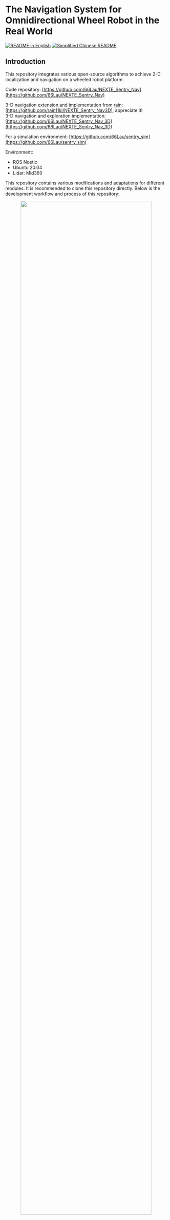 # The Navigation System for Omnidirectional Wheel Robot in the Real World

[![README in English](https://img.shields.io/badge/English-d9d9d9)](./README.md)
[![Simplified Chinese README](https://img.shields.io/badge/简体中文-d9d9d9)](./README_CN.md)

## Introduction
This repository integrates various open-source algorithms to achieve 2-D localization and navigation on a wheeled robot platform.

Code repository: [https://github.com/66Lau/NEXTE_Sentry_Nav](https://github.com/66Lau/NEXTE_Sentry_Nav)

3-D navigation extension and implementation from [rain](https://github.com/rain11ki): [https://github.com/rain11ki/NEXTE_Sentry_Nav3D], appreciate it!  
3-D navigation and exploration implementation: [https://github.com/66Lau/NEXTE_Sentry_Nav_3D](https://github.com/66Lau/NEXTE_Sentry_Nav_3D)  


For a simulation environment: [https://github.com/66Lau/sentry_sim](https://github.com/66Lau/sentry_sim)

Environment:
- ROS Noetic
- Ubuntu 20.04  
- Lidar: Mid360

This repository contains various modifications and adaptations for different modules. It is recommended to clone this repository directly. Below is the development workflow and process of this repository:

<div align="center"><img src="doc/sentry_navigation.png" width=90% /></div>

## Hardware Info
- [MID360 Official Website](https://www.livoxtech.com/cn/mid-360)
- [Quick Start Guide for MID360](https://terra-1-g.djicdn.com/65c028cd298f4669a7f0e40e50ba1131/Mid360/Livox_Mid-360_Quick_Start_Guide_multi.pdf)
- [MID360 User Manual](https://terra-1-g.djicdn.com/65c028cd298f4669a7f0e40e50ba1131/Mid360/20230727/Livox_Mid-360_User_Manual_CHS.pdf)
- [Livox SDK2 Source Code](https://github.com/Livox-SDK/Livox-SDK2)
- [Livox ROS Driver 2 Source Code](https://github.com/Livox-SDK/livox_ros_driver2)

- [Livox ROS Driver 2 Installation Guide](https://blog.csdn.net/qq_29912325/article/details/130269367)
- [Virtual Machine and MID360 Bridging Guide](https://blog.csdn.net/sinat_39110395/article/details/123545816)

## Livox and Fast-Lio Configuration Process
1. Install [Livox SDK2](https://github.com/Livox-SDK/Livox-SDK2). The installation steps are detailed in the README. **Note:** Change the host IP to `192.168.1.50`. [How to modify Ubuntu IP](https://blog.csdn.net/sinat_39110395/article/details/123545816). The Lidar IP in this setup is `192.168.1.180`.
2. Install [Livox ROS Driver 2](https://github.com/Livox-SDK/livox_ros_driver2). Follow the steps in the README. **Note:** Before running, make sure to modify the host IP and Lidar IP in the configuration files.
3. Configure Fast-LIO:

References:  
- [FAST_LIO Repository](https://github.com/hku-mars/FAST_LIO)  
- [FAST-LIO Configuration Guide (Chinese)](https://blog.csdn.net/qq_42108414/article/details/131530293)  
- [Using MID360 with FAST-LIO2 on ROS1](https://blog.csdn.net/qq_52784762/article/details/132736322)  

```bash
sudo apt install libeigen3-dev
sudo apt install libpcl-dev
```

```bash
# Required for ROS2
sudo apt install ros-humble-pcl-ros
```

```bash
# Compile Fast-LIO
# Navigate to the 'src' directory of your workspace. Replace $A_ROS_DIR$ accordingly.
cd ~/$A_ROS_DIR$/src
git clone https://github.com/hku-mars/FAST_LIO.git
cd FAST_LIO
git submodule update --init
cd ../..
catkin_make
source devel/setup.bash
```

**Note:** If using MID360 (which requires `livox_ros_driver2` instead of `livox_ros_driver`), you need to modify `CMakeLists.txt` in the Fast-LIO repository to change `find_package(livox_ros_driver)` to `find_package(livox_ros_driver2)`. Also update `package.xml` and the corresponding `.cpp` files.

```bash
# Install Sophus
git clone https://github.com/strasdat/Sophus.git
cd Sophus
git checkout a621ff
mkdir build
cd build
cmake ../ -DUSE_BASIC_LOGGING=ON
make
sudo make install
```

If you encounter errors, refer to the [solution guide](https://blog.csdn.net/DerrickRose25/article/details/130173310).

Error example:
```bash
/home/lau/Sophus/sophus/so2.cpp:32:26: error: lvalue required as left operand of assignment
   unit_complex_.real() = 1.;
                          ^~
/home/lau/Sophus/sophus/so2.cpp:33:26: error: lvalue required as left operand of assignment
```

Modify `so2.cpp` at line 32:
```cpp
SO2::SO2()
{
  unit_complex_.real(1.);
  unit_complex_.imag(0.);
}
```

After successfully installing Sophus, recompile Fast-LIO.

Finally, run:
```bash
# Navigate to the workspace containing livox_ros_driver2
cd ~/$A_ROS_DIR$
source devel/setup.bash
roslaunch livox_ros_driver2 msg_MID360.launch
```

Open another terminal and run:
```bash
# Navigate to the workspace containing Fast-LIO
cd ~/$A_ROS_DIR$
source devel/setup.bash
roslaunch fast_lio mapping_mid360.launch
```

<div align="center"><img src="doc/fast_lio_1.png" width=90% /></div>
<div align="center"><img src="doc/fast_lio_2.png" width=90% /></div>
<div align="center">Fast-LIO Mapping Results, Automatically Saved in the PCD Directory</div>



## Navigation Process
### Introduction to Navigation:
- [ROS Navigation Basics](https://blog.csdn.net/Netceor/article/details/118997851)
- [Understanding ROS Robot Navigation](https://blog.csdn.net/qq_42406643/article/details/118754093)

---
### 1. Relocalization
After building the map, the robot can be localized using two methods:
- **Method 1:** Assume the initial position remains the same and use Fast-LIO’s odometry estimation for localization.
  - Drawbacks:
    1. The robot must start from the same initial position each time, otherwise, errors are introduced.
    2. Odometry drift accumulates over time.
- **Method 2:** Use the map for relocalization by matching the current Lidar point cloud with the prebuilt map. This method often requires manually setting the initial position estimate or utilizing additional robot sensors for rough initialization.

To avoid accumulated drift, **Method 2** is recommended: [FAST_LIO_LOCALIZATION](https://github.com/davidakhihiero/FAST_LIO_LOCALIZATION-ROS-NOETIC)

```bash
# Required packages, compatible with Python 3.8
sudo apt install ros-$ROS_DISTRO-ros-numpy
pip install numpy==1.21
pip install open3d
```

The original repository [FAST_LIO_LOCALIZATION](https://github.com/davidakhihiero/FAST_LIO_LOCALIZATION-ROS-NOETIC) was implemented in Python 2, but this repository replaces it with Python 3.

### Modifications to FAST_LIO_LOCALIZATION:
- `global_localization.py`
  - Change interpreter to `#!/usr/bin/python3`
  - Replace `import thread` with `import _thread` for Python 3 compatibility
  - Update Open3D API: `o3d.registration` → `o3d.pipelines.registration`
  - Modify `FOV = 6.28` on line 222 to match the actual Lidar range (for MID360: `2*pi` rad)
  - Update `FOV_FAR = 30` to match the actual max range of the Lidar

- `localization_MID360.launch`
  - Use `fastlio_mapping` with `mid360.launch` from Fast-LIO2
  - Adjust TF tree matching in line 28: `args="$(arg map) 5 _frame_id:=map cloud_pcd:=map" />`
  - Change `map` argument to the actual saved prior map path

Usage:
```bash
roslaunch livox_ros_driver2 msg_MID360.launch
roslaunch fast_lio_localization localization_MID360.launch 
# Publish initial pose (or use RViz to manually set it)
rosrun fast_lio_localization publish_initial_pose.py 0 0 0 0 0 0
```

---
### 2. Map Conversion (PCD to 2D Grid Map)
<div align="center"><img src="doc/sentry_navigation.png" width=90% /></div>
<div align="center">Red: Prebuilt 3D point cloud map from PCD. Black/White: Dense 2D grid map. Green: Real-time Lidar point cloud.</div>
<br>

**Why Convert?**
Since `move_base` relies on 2D grid maps for path planning, while Fast-LIO outputs 3D PCD maps, we need to convert PCD into a 2D grid map.

**Conversion Methods:**
1. **Offline PCD to Grid Map:**
   - Use [pcd_package](https://github.com/Hinson-A/pcd2pgm_package) (Reference: [Convert PCD to Grid Map](https://blog.csdn.net/Draonly/article/details/124537069))
   - Use `octomap_server` to generate a 2D occupancy grid from a 3D point cloud (Reference: [Generate 2D Grid Map](https://blog.csdn.net/sru_alo/article/details/85083030))
2. **Real-time 2D Grid Map Construction:**
   - Directly generate a 2D grid map while constructing the 3D point cloud

This repository includes both methods, with **Method 2** being the default.

**Setup:**
```bash
sudo apt install ros-noetic-map-server
sudo apt-get install ros-noetic-octomap-ros
sudo apt-get install ros-noetic-octomap-msgs
sudo apt-get install ros-noetic-octomap-server
sudo apt-get install ros-noetic-octomap-rviz-plugins
sudo apt-get install ros-noetic-move-base
```

**Method 1:**
```bash
roslaunch pcd2pgm run.launch
```

**Method 2:**
Using `octomap_server_node`, `Pointcloud2Map.launch` in `FAST_LIO` builds a 2D grid map in real-time.

If you want to save the generated maps:
1. The 3D point cloud map (PCD) will be automatically saved in `fast_lio/PCD` after running `sentry_build.launch`.
2. To save the 2D grid map, run:
```bash
# Save the PGM map file
rosrun map_server map_saver map:=/<Map Topic> -f PATH_TO_YOUR_FILE/mymap
# Example:
rosrun map_server map_saver map:=/projected_map -f /home/rm/ws_sentry/src/FAST_LIO/PCD/scans
```


### 3. Pointcloud2 to Lasercan
<div align="center"><img src="doc/sentry_navigation.png" width=90% /></div>
<div align="center">Green points represent real-time Lidar 2D point cloud used for real-time obstacle avoidance.</div>
<br>

In the `move_base` navigation framework, the local cost map requires real-time 2D point cloud data as input. FAST_LIO outputs a 3D point cloud (`/pointclouds2`), whereas `move_base` requires a 2D LaserScan (`/Laserscan`). Therefore, `/pointclouds2` needs to be converted to `/Laserscan`.

Based on [pointcloud_to_laserscan](https://github.com/ros-perception/pointcloud_to_laserscan.git).

Related blog post: [pointcloud_to_laserscan_blog](https://blog.csdn.net/qq_43176116/article/details/86095482)

Launch file: `PointsCloud2toLaserscan.launch`

---
### 4. Coordinate Frame Mapping

**Input:** `body` frame - The robot’s pose in the 3D point cloud coordinate system.  
**Output:** `body_2d` frame - The robot’s pose in the 2D grid map coordinate system.

Since `fast_lio_localization` outputs the `body` frame in the 3D point cloud coordinate system, while `move_base` requires a `map` frame in the 2D grid map coordinate system, a transformation is necessary.

The transformation depends on the Lidar installation. If the MID360 is mounted upright or slightly tilted but facing downward, set:
- `body_2d` position `(x, y, 0)`, keeping `x, y` synchronized with `body`
- `body_2d` orientation `(0,0,z,w)`, retaining only the yaw angle

For MID360 mounted upside-down (facing upward), modify the TF transformation accordingly.

Relevant code: `\sentry_nav\src\Trans_TF_2d.cpp`  
TF tutorial: [tf/Tutorials](http://wiki.ros.org/tf/Tutorials)



---
### 5. MOVE_BASE Obstacle Avoidance and Path Planning

This repository utilizes the open-source `move_base` framework for path planning and obstacle avoidance.

#### `Input` (Required Information): 
- `/Laserscans`: 2D point cloud data in the robot's coordinate frame.
- `/tf`: The following frames must be included in the TF tree:
  - `/map`: 2D grid map coordinate frame (named `map` in this repository).
  - `/odom`: Odometry frame (named `camera_init` in this repository).
  - `/base_link`: Robot's coordinate frame (named `body_2d` in this repository).
  - **Tip:** To check if the TF tree is correct, open `rqt` and use the TF tree plugin.
- `/map`: This is not a coordinate frame but the grid map information published by `map_server`.
  - In this repository, `map_server` is launched within `sentry_localize.launch` in `fast_lio_localization`.
- `move_base_simple/goal`: The target position for the robot, which can be set using the red arrow in `rviz`.
- `/odom`: Odometry information.
  - In this repository, `sentry_localize.launch` automatically starts Fast-LIO to publish odometry information.

#### `Output` (Key Topics to Monitor):
- `/cmd_vel`: Publishes velocity commands for robot movement.
  - **Tip:** If using ROS for the first time, monitor this topic carefully as it controls the robot's movement in terms of linear and angular velocity. Use `rqt` waveforms to verify correctness.
- Global and local paths.
- Cost map (obstacle avoidance cost grid).

<div align="center"><img src="doc/sentry_navigation_1.gif" width=60% /></div>
<div align="center">Real-world testing</div>
<br>

#### Implementation Details
For more details, refer to the official documentation:
- [move_base Wiki](http://wiki.ros.org/move_base)
- [dwa_local_planner Wiki](http://wiki.ros.org/dwa_local_planner)
- [Autolabor ROS Tutorials (Navigation Implementation 04 - Path Planning)](http://www.autolabor.com.cn/book/ROSTutorials/di-7-zhang-ji-qi-ren-dao-822a28-fang-771f29/72-dao-hang-shi-xian/724-dao-hang-shi-xian-04-lu-jing-gui-hua.html)

Relevant parameters and configurations are in the `Sentry_Nav` package.

1. **Build the map**
   - `roslaunch livox_ros_driver2 msg_MID360.launch`
   - `roslaunch fast_lio_localization sentry_build_map.launch`
   - Run the following command to save the grid map (the 3D point cloud PCD is automatically saved to the same path after execution):
   ```bash
   rosrun map_server map_saver map:=/projected_map -f /home/rm/ws_sentry/src/sentry_slam/FAST_LIO/PCD/scans
   ```

2. **Navigation**
   - Verify the 2D map, especially `scans.yaml`, and ensure that `origin [x,y,yaw]` does not contain `nan`. If necessary, modify it to `0`.
   - `roslaunch livox_ros_driver2 msg_MID360.launch`
   - `roslaunch fast_lio_localization sentry_localize.launch`
   - Publish an estimated initial position using `rviz` or:
     ```bash
     rosrun fast_lio_localization publish_initial_pose.py 0 0 0 0 0 0
     ```
   - `roslaunch sentry_nav sentry_movebase.launch`
   - Set a navigation goal in `rviz`.

   **Tip:** Use `rqt` to check `/cmd_vel`. In ROS:
   - The **red axis** represents `x`.
   - The **green axis** represents `y`.
   - The **blue axis** represents `z`.
   - A **positive angular velocity** indicates counterclockwise rotation, while a **negative value** indicates clockwise rotation.

### Adjusting param
- Why the robot's speed cannot reach the upper limit
  - [Reference1](https://answers.ros.org/question/12066/move_basebase_local_planner-maximum-velocity/)
  - [Referebce2](https://answers.ros.org/question/297226/velocity-doesnt-increase-when-using-move-base-navigation/)
  - [Reference3](https://answers.ros.org/question/267293/navigation-cant-reach-max-speed/)

## Serial and Decision
The navigation layer and the underlying control layer use serial port communication

### 1. Serial
After navigation starts, the system will generate a path and cmd_vel topic to control the movement of the robot.

This repo uses a virtual serial port to send data related to the lower computer.
[ros serial communication](https://blog.csdn.net/qq_43525704/article/details/103363414?ops_request_misc=&request_id=&biz_id=102&utm_term=ros%20chuan%20kou&utm_medium=distribute.pc_search_result.none-task-blog-2~all~sobaiduweb~default-0-103363414.nonecase&spm=1018.2226.3001.4187)

Set serial port permissions
```bash
sudo usermod -aG dialout $USER
# USRE is your username
# eg:
sudo usermod -aG dialout lau
```

#### 1. subscribe `cmd_vel`

#### 2.  use serial.write send data

#### 3. see /sentry_comm/sentry_serial/src/serial_send.cpp for detail

```bash 
rosrun sentry_serial sentry_send <serial port path>

#eg:

rosrun sentry_serial sentry_send /dev/ttyACM0
#default serial /dev/ttyACM0

```

## Operating command
The final command to use this navigation system:

  1. build the map
```bash
roslaunch livox_ros_driver2 msg_MID360.launch
roslaunch fast_lio_localization sentry_build_map.launch
rosrun map_server map_saver map:=/projected_map -f /home/rm/ws_sentry/src/sentry_slam/FAST_LIO/PCD/scans
```



  2. navigation(relocalization)
```bash
roslaunch livox_ros_driver2 msg_MID360.launch
roslaunch fast_lio_localization sentry_localize.launch
# use rviz publish initial guess position or `rosrun fast_lio_localization publish_initial_pose.py 0 0 0 0 0 0`
roslaunch sentry_nav sentry_movebase.launch
# use rviz publisn destination
roslaunch sentry_serial sentry_serial.launch
```

  3.navigation(odometry localization)
```bash
roslaunch livox_ros_driver2 msg_MID360.launch
roslaunch fast_lio_localization sentry_localize_odom.launch
# use rviz publish initial guess position or `rosrun fast_lio_localization publish_initial_pose.py 0 0 0 0 0 0`
roslaunch sentry_nav sentry_movebase.launch
# use rviz publisn destination
roslaunch sentry_serial sentry_serial.launch
```

If an error occurs when running directly, pay attention to the error message, etc. Most of them are path problems
<div align="center"><img src="doc/rosgraph-11-10.png" width=100% /></div>
<div align="center">ROS Node Graph</div>
<br>

<div align="center"><img src="doc/topic-11-10-up.png" width=100% /></div>

<div align="center"><img src="doc/topic-11-10-down.png" width=100% /></div>
<div align="center">TOPIC</div>
<br>

<div align="center"><img src="doc/tftree_nav.png" width=90% /></div>
<div align="center">TF_tree</div>
<br>
Here is a little explanation of the tf tree

- map->camera_init: tf conversion is published by relocation icp. If the odometer is used directly for positioning, it is statically published by static_transform_publisher.
- cmera_init->robot_foot_init: statically published by static_transform_publisher, which is the conversion from mid360 to the robot foot. Robot_foot_init means the initial position of the robot foot
- camera_init->body: published by the odometer information of fast_lio, which is the initial position of the radar and the relationship to the current position of the radar
- body->body_foot: the main function is to convert the radar position to the robot foot, which is also statically published
- map->body_2d: published by Trans_body_2d.cpp, the main function is to project the body onto the 2dmap

## Subsequent optimization or modification
The above content is the initial introduction to building robot navigation. Thanks to the good decoupling between different ROS function packages, the slam part, obstacle avoidance part, and path planning part can be modified and optimized independently in the future. For subsequent optimization or modification, you can refer to the following content:

### Change the local planner to dwa, and make cmd_vel output the y direction velocity of the omnidirectional mobile robot instead of using the default yaw

### use ema filter to smooth move_base output/cmd_vel.
Because the output of move_base/cmd_vel has a sudden change in speed and the control frequency is not high, the robot movement will be stuck. In order to smooth the movement of the robot, we use the `velocity_smoother_ema` package (based on the ema algorithm) to smooth the output speed. You can also use`yocs_velocity_smoother`.
```bash
git clone https://github.com/seifEddy/velocity_smoother_ema.git

```
launch file of velocity_smoother_ema的 has been added to sentry_movebase.launch file，and serial part subscribe the sommthed command`/smooth_cmd_cel`
<div align="center"><img src="doc/Filter-11-10.png" width=100% /></div>
<div align="center">EMA FILTER</div>
<br>


## F&Q
### 1. How to ensure that the grid map and the 3D point cloud map are completely overlapped

When using fast_lio to build a 3D point cloud map, the point cloud data is compressed to a 2D map using octomap. The constructed map can ensure that the robot posture in the 3D point cloud can be fully mapped to the 2D grid map

2023-12-21 Update:

Due to changes in the mechanical structure design, the robot's radar installation position has been changed to inverted, and most of the changes are in the branch [invert_lidar](https://github.com/66Lau/NEXTE_Sentry_Nav/tree/invert_lidar).



